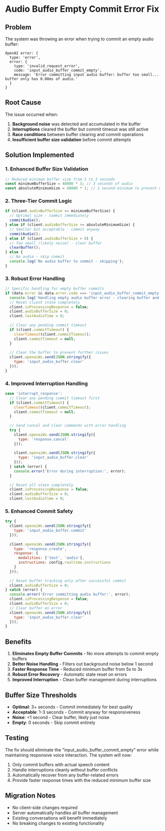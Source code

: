 # Audio Buffer Empty Commit Error Fix

## Problem
The system was throwing an error when trying to commit an empty audio buffer:
```
OpenAI error: {
  type: 'error',
  error: {
    type: 'invalid_request_error',
    code: 'input_audio_buffer_commit_empty',
    message: 'Error committing input audio buffer: buffer too small... buffer only has 0.00ms of audio.'
  }
}
```

## Root Cause
The issue occurred when:
1. **Background noise** was detected and accumulated in the buffer
2. **Interruptions** cleared the buffer but commit timeout was still active
3. **Race conditions** between buffer clearing and commit operations
4. **Insufficient buffer size validation** before commit attempts

## Solution Implemented

### 1. Enhanced Buffer Size Validation
```javascript
// Reduced minimum buffer size from 5 to 3 seconds
const minimumBufferSize = 48000 * 3; // 3 seconds of audio
const absoluteMinimumSize = 48000 * 1; // 1 second minimum to prevent noise
```

### 2. Three-Tier Commit Logic
```javascript
if (client.audioBufferSize >= minimumBufferSize) {
  // Optimal size - commit immediately
  commitAudio();
} else if (client.audioBufferSize >= absoluteMinimumSize) {
  // Smaller but acceptable - commit anyway
  commitAudio();
} else if (client.audioBufferSize > 0) {
  // Too small (likely noise) - clear buffer
  clearBuffer();
} else {
  // No audio - skip commit
  console.log('No audio buffer to commit - skipping');
}
```

### 3. Robust Error Handling
```javascript
// Specific handling for empty buffer commits
if (data.error && data.error.code === 'input_audio_buffer_commit_empty') {
  console.log('Handling empty audio buffer error - clearing buffer and resetting state');
  // Reset client state completely
  client.isProcessingResponse = false;
  client.audioBufferSize = 0;
  client.lastAudioTime = 0;
  
  // Clear any pending commit timeout
  if (client.commitTimeout) {
    clearTimeout(client.commitTimeout);
    client.commitTimeout = null;
  }
  
  // Clear the buffer to prevent further issues
  client.openaiWs.send(JSON.stringify({
    type: 'input_audio_buffer.clear'
  }));
}
```

### 4. Improved Interruption Handling
```javascript
case 'interrupt_response':
  // Clear any pending commit timeout first
  if (client.commitTimeout) {
    clearTimeout(client.commitTimeout);
    client.commitTimeout = null;
  }
  
  // Send cancel and clear commands with error handling
  try {
    client.openaiWs.send(JSON.stringify({
      type: 'response.cancel'
    }));
    
    client.openaiWs.send(JSON.stringify({
      type: 'input_audio_buffer.clear'
    }));
  } catch (error) {
    console.error('Error during interruption:', error);
  }
  
  // Reset all state completely
  client.isProcessingResponse = false;
  client.audioBufferSize = 0;
  client.lastAudioTime = 0;
```

### 5. Enhanced Commit Safety
```javascript
try {
  client.openaiWs.send(JSON.stringify({
    type: 'input_audio_buffer.commit'
  }));
  
  client.openaiWs.send(JSON.stringify({
    type: 'response.create',
    response: {
      modalities: ['text', 'audio'],
      instructions: config.realtime.instructions
    }
  }));
  
  // Reset buffer tracking only after successful commit
  client.audioBufferSize = 0;
} catch (error) {
  console.error('Error committing audio buffer:', error);
  client.isProcessingResponse = false;
  client.audioBufferSize = 0;
  // Clear buffer on error
  client.openaiWs.send(JSON.stringify({
    type: 'input_audio_buffer.clear'
  }));
}
```

## Benefits
1. **Eliminates Empty Buffer Commits** - No more attempts to commit empty buffers
2. **Better Noise Handling** - Filters out background noise below 1 second
3. **Faster Response Time** - Reduced minimum buffer from 5s to 3s
4. **Robust Error Recovery** - Automatic state reset on errors
5. **Improved Interruption** - Clean buffer management during interruptions

## Buffer Size Thresholds
- **Optimal**: 3+ seconds - Commit immediately for best quality
- **Acceptable**: 1-3 seconds - Commit anyway for responsiveness
- **Noise**: <1 second - Clear buffer, likely just noise
- **Empty**: 0 seconds - Skip commit entirely

## Testing
The fix should eliminate the "input_audio_buffer_commit_empty" error while maintaining responsive voice interaction. The system will now:
1. Only commit buffers with actual speech content
2. Handle interruptions cleanly without buffer conflicts
3. Automatically recover from any buffer-related errors
4. Provide faster response times with the reduced minimum buffer size

## Migration Notes
- No client-side changes required
- Server automatically handles all buffer management
- Existing conversations will benefit immediately
- No breaking changes to existing functionality